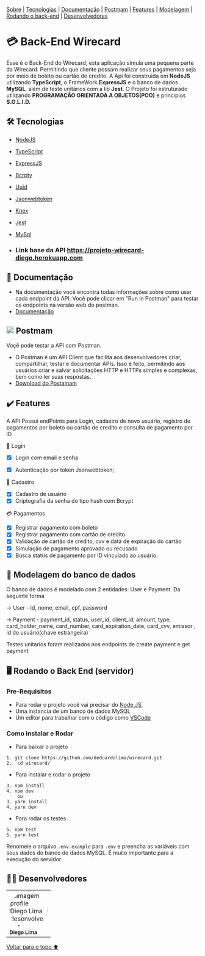 <p>
<a href="#sobre">Sobre</a> |
<a href="#tecnologia">Tecnologias</a> |
<a href="#documentação">Documentação</a> |
<a href="#postmam">Postmam</a> |
<a href="#features">Features</a> |
<a href="#modelo">Modelagem</a> |
<a href="#back">Rodando o back-end</a> |
<a href="#desenvolvedores">Desenvolvedores</a>
</p>

<h1 id="sobre">💳 Back-End Wirecard </h1>

Esse é o Back-End do Wirecard, esta aplicação simula uma pequena parte da Wirecard. Permitindo que cliente possam realizar seus pagamentos seja por meio de boleto
ou cartão de credito.
A Api foi construida em **NodeJS** utilizando **TypeScript**, o FrameWork **ExpressJS** e o banco de dados **MySQL**, além de teste unitários com a lib **Jest**. O Projeto foi estruturado utilizando **PROGRAMAÇÃO ORIENTADA A OBJETOS(POO)** e princípios **S.O.L.I.D.**


<h2 id="tecnologia">🛠 Tecnologias</h2>

- [NodeJS](https://nodejs.org/en/docs/)
- [TypeScript](https://www.typescriptlang.org/)
- [ExpressJS](http://expressjs.com/pt-br/)
- [Bcrpty](https://www.npmjs.com/package/bcrypt)
- [Uuid](https://www.npmjs.com/package/uuid)
- [Jsonwebtoken](https://www.npmjs.com/package/jsonwebtoken)
- [Knex](https://knexjs.org/guide/)
- [Jest](https://jestjs.io/pt-BR/docs/api)
- [MySql](https://dev.mysql.com/doc/)


- ### Link base da API https://projeto-wirecard-diego.herokuapp.com

<h2 id="documentação">📃 Documentação</h2>

- Na documentação você encontra todas informações sobre como usar cada endpoint da API. Você pode clicar em "Run in Postman" para testar os endpoints na versão web do postman.
- [Documentação](https://documenter.getpostman.com/view/20352107/VUjMnkSs)


<h2 id="postmam"> <img src="https://user-images.githubusercontent.com/98994187/182048033-f81fac19-1c26-45c0-96da-a5ffbc0defec.svg" height="20" width="20" alt="javascript logo"  /> Postmam</h2>

Voçê pode testar a API com Postman.
- O Postman é um API Client que facilita aos desenvolvedores criar, compartilhar, testar e documentar APIs. Isso é feito, permitindo aos usuários criar e salvar solicitações HTTP e HTTPs simples e complexas, bem como ler suas respostas.
- [Download do Postamam](https://www.postman.com/downloads/)


<h2 id="features">✔️ Features</h2>

A API Possui endPoints para Login, cadastro de novo usuário, registro de pagamentos por boleto ou cartão de credito e consulta de pagamento por ID

👤 Login
- [x] Login com email e senha
- [x] Autenticação por token Jsonwebtoken;


📝 Cadastro 
- [x] Cadastro de usuário 
- [x] Criptografia da senha do tipo hash com Bcrypt

💳 Pagamentos
- [x] Registrar pagamento com boleto
- [x] Registrar pagamento com cartão de credito
- [x] Validação de cartão de credito, cvv e data de expiração do cartão
- [x] Simulação de pagamento aprovado ou recusado 
- [x] Busca status de pagamento por ID vinculado ao usuário.

<h2 id="modelo"> 🎲 Modelagem do banco de dados</h2>

O banco de dados é modelado com 2 entidades: User e Payment. Da seguinte forma

→ User - id, nome, email, cpf, password

→ Payment - payment_id, status, user_id,  client_id,  amount,  type,  card_holder_name,  card_number,  card_expiration_date, 
 card_cvv,  emissor ,  id do usuário(chave estrangeira) 

Testes unitarios foram realizados nos endpoints de create payment e get payment

<h2 id="back"> 🖥 Rodando o Back End (servidor)</h2>

### Pre-Requisitos

- Para rodar o projeto você vai precisar do [Node.JS](https://nodejs.org/en/download/),
- Uma instancia de um banco de dados MySQL
- Um editor para trabalhar com o código como [VSCode](https://code.visualstudio.com/)

### Como instalar e Rodar
* Para baixar o projeto
```
1. git clone https://github.com/deduardolima/wirecard.git
2.  cd wirecard/
```
* Para instalar e rodar o projeto
```
3. npm install
4. npm dev
    ou
3. yarn install
4. yarn dev
```
* Para rodar os testes 
```
5. npm test
5. yarn test
```

Renomeie o arquivo ```.env.example```  para ```.env``` e preencha as variáveis com seus dados do banco de dados MySQL. É muito importante para a execução do servidor.

<h2 id="desenvolvedores">👨‍💻 Desenvolvedores</h2>
<table>         
<td><a href="https://github.com/deduardolima"><img style="border-radius: 50%;" src="https://avatars.githubusercontent.com/u/98969787?v=4" width="100px;" alt="Imagem profile Diego Lima desenvolvedor"/><br /><sub><b> Diego Lima</b></sub></a><br />   
</table>

<a href="#voltar">Voltar para o topo ⬆️</a>
